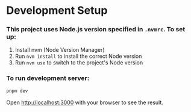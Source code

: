 # Development Setup

### This project uses Node.js version specified in `.nvmrc`. To set up:

1. Install nvm (Node Version Manager)
2. Run `nvm install` to install the correct Node version
3. Run `nvm use` to switch to the project's Node version

### To run development server:

```bash
pnpm dev
```

Open [http://localhost:3000](http://localhost:3000) with your browser to see the result.
